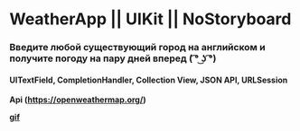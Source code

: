 # WeatherApp || UIKit || NoStoryboard
### **Введите любой существующий город на английском и получите погоду на пару дней вперед ( ͡° ͜ʖ ͡°)**

#### __UITextField, CompletionHandler, Collection View, JSON API, URLSession__

**Api (https://openweathermap.org/)**

[**gif**](https://imgur.com/GmeCzFV)

